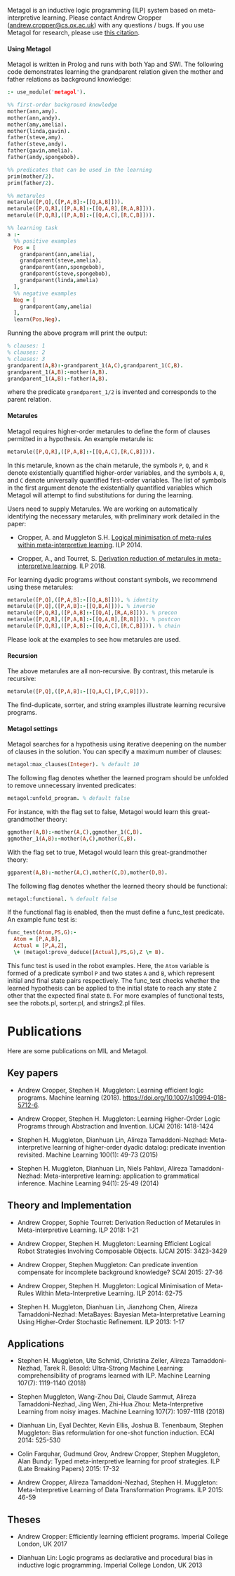 Metagol is an inductive logic programming (ILP) system based on meta-interpretive learning. Please contact Andrew Cropper (andrew.cropper@cs.ox.ac.uk) with any questions / bugs. If you use Metagol for research, please use [this citation](https://raw.githubusercontent.com/metagol/metagol/master/metagol.bib).

#### Using Metagol

Metagol is written in Prolog and runs with both Yap and SWI. The following code demonstrates learning the grandparent relation given the mother and father relations as background knowledge:

```prolog
:- use_module('metagol').

%% first-order background knowledge
mother(ann,amy).
mother(ann,andy).
mother(amy,amelia).
mother(linda,gavin).
father(steve,amy).
father(steve,andy).
father(gavin,amelia).
father(andy,spongebob).

%% predicates that can be used in the learning
prim(mother/2).
prim(father/2).

%% metarules
metarule([P,Q],([P,A,B]:-[[Q,A,B]])).
metarule([P,Q,R],([P,A,B]:-[[Q,A,B],[R,A,B]])).
metarule([P,Q,R],([P,A,B]:-[[Q,A,C],[R,C,B]])).

%% learning task
a :-
  %% positive examples
  Pos = [
    grandparent(ann,amelia),
    grandparent(steve,amelia),
    grandparent(ann,spongebob),
    grandparent(steve,spongebob),
    grandparent(linda,amelia)
  ],
  %% negative examples
  Neg = [
    grandparent(amy,amelia)
  ],
  learn(Pos,Neg).

```
Running the above program will print the output:

```prolog
% clauses: 1
% clauses: 2
% clauses: 3
grandparent(A,B):-grandparent_1(A,C),grandparent_1(C,B).
grandparent_1(A,B):-mother(A,B).
grandparent_1(A,B):-father(A,B).
```

where the predicate `grandparent_1/2` is invented and corresponds to the parent relation.

#### Metarules

Metagol requires higher-order metarules to define the form of clauses permitted in a hypothesis. An example metarule is:

```prolog
metarule([P,Q,R],([P,A,B]:-[[Q,A,C],[R,C,B]])).
```

In this metarule, known as the chain metarule, the symbols `P`, `Q`, and `R` denote existentially quantified higher-order variables, and the symbols `A`, `B`, and `C` denote universally quantified first-order variables. The list of symbols in the first argument denote the existentially quantified variables which Metagol will attempt to find substitutions for during the learning.

Users need to supply Metarules. We are working on automatically identifying the necessary metarules, with preliminary work detailed in the paper:

* Cropper, A. and Muggleton S.H. [Logical minimisation of meta-rules within meta-interpretive learning](http://andrewcropper.com/pubs/ilp14-minmeta.pdf). ILP 2014.

* Cropper, A., and Tourret, S. [Derivation reduction of metarules in meta-interpretive learning](http://andrewcropper.com/pubs/ilp18-dreduce.pdf). ILP 2018.

For learning dyadic programs without constant symbols, we recommend using these metarules:

```prolog
metarule([P,Q],([P,A,B]:-[[Q,A,B]])). % identity
metarule([P,Q],([P,A,B]:-[[Q,B,A]])). % inverse
metarule([P,Q,R],([P,A,B]:-[[Q,A],[R,A,B]])). % precon
metarule([P,Q,R],([P,A,B]:-[[Q,A,B],[R,B]])). % postcon
metarule([P,Q,R],([P,A,B]:-[[Q,A,C],[R,C,B]])). % chain
```

Please look at the examples to see how metarules are used.

#### Recursion

The above metarules are all non-recursive. By contrast, this metarule is recursive:

```prolog
metarule([P,Q],([P,A,B]:-[[Q,A,C],[P,C,B]])).
```

The find-duplicate, sorrter, and string examples illustrate learning recursive programs.

#### Metagol settings


Metagol searches for a hypothesis using iterative deepening on the number of clauses in the solution. You can specify a maximum number of clauses:

```prolog
metagol:max_clauses(Integer). % default 10
```

The following flag denotes whether the learned program should be unfolded to remove unnecessary invented predicates:

```prolog
metagol:unfold_program. % default false
```

For instance, with the flag set to false, Metagol would learn this great-grandmother theory:

```prolog
ggmother(A,B):-mother(A,C),ggmother_1(C,B).
ggmother_1(A,B):-mother(A,C),mother(C,B).
```

With the flag set to true, Metagol would learn this great-grandmother theory:

```prolog
ggparent(A,B):-mother(A,C),mother(C,D),mother(D,B).
```

The following flag denotes whether the learned theory should be functional:

```prolog
metagol:functional. % default false
```
If the functional flag is enabled, then the must define a func_test predicate. An example func test is:

```prolog
func_test(Atom,PS,G):-
  Atom = [P,A,B],
  Actual = [P,A,Z],
  \+ (metagol:prove_deduce([Actual],PS,G),Z \= B).
```

This func test is used in the robot examples. Here, the `Atom` variable is formed of a predicate symbol `P` and two states `A` and `B`, which represent initial and final state pairs respectively.  The func_test checks whether the learned hypothesis can be applied to the initial state to reach any state `Z` other that the expected final state `B`. For more examples of functional tests, see the robots.pl, sorter.pl, and strings2.pl files.


# Publications

Here are some publications on MIL and Metagol.


## Key papers

* Andrew Cropper, Stephen H. Muggleton: Learning efficient logic programs. Machine learning (2018). https://doi.org/10.1007/s10994-018-5712-6.

* Andrew Cropper, Stephen H. Muggleton: Learning Higher-Order Logic Programs through Abstraction and Invention. IJCAI 2016: 1418-1424

* Stephen H. Muggleton, Dianhuan Lin, Alireza Tamaddoni-Nezhad: Meta-interpretive learning of higher-order dyadic datalog: predicate invention revisited. Machine Learning 100(1): 49-73 (2015)

* Stephen H. Muggleton, Dianhuan Lin, Niels Pahlavi, Alireza Tamaddoni-Nezhad: Meta-interpretive learning: application to grammatical inference. Machine Learning 94(1): 25-49 (2014)

## Theory and Implementation

* Andrew Cropper, Sophie Tourret: Derivation Reduction of Metarules in Meta-interpretive Learning. ILP 2018: 1-21

* Andrew Cropper, Stephen H. Muggleton: Learning Efficient Logical Robot Strategies Involving Composable Objects. IJCAI 2015: 3423-3429

* Andrew Cropper, Stephen Muggleton: Can predicate invention compensate for incomplete background knowledge? SCAI 2015: 27-36

* Andrew Cropper, Stephen H. Muggleton: Logical Minimisation of Meta-Rules Within Meta-Interpretive Learning. ILP 2014: 62-75

* Stephen H. Muggleton, Dianhuan Lin, Jianzhong Chen, Alireza Tamaddoni-Nezhad: MetaBayes: Bayesian Meta-Interpretative Learning Using Higher-Order Stochastic Refinement. ILP 2013: 1-17

## Applications

* Stephen H. Muggleton, Ute Schmid, Christina Zeller, Alireza Tamaddoni-Nezhad, Tarek R. Besold: Ultra-Strong Machine Learning: comprehensibility of programs learned with ILP. Machine Learning 107(7): 1119-1140 (2018)

* Stephen Muggleton, Wang-Zhou Dai, Claude Sammut, Alireza Tamaddoni-Nezhad, Jing Wen, Zhi-Hua Zhou:
Meta-Interpretive Learning from noisy images. Machine Learning 107(7): 1097-1118 (2018)

* Dianhuan Lin, Eyal Dechter, Kevin Ellis, Joshua B. Tenenbaum, Stephen Muggleton: Bias reformulation for one-shot function induction. ECAI 2014: 525-530

* Colin Farquhar, Gudmund Grov, Andrew Cropper, Stephen Muggleton, Alan Bundy: Typed meta-interpretive learning for proof strategies. ILP (Late Breaking Papers) 2015: 17-32

* Andrew Cropper, Alireza Tamaddoni-Nezhad, Stephen H. Muggleton: Meta-Interpretive Learning of Data Transformation Programs. ILP 2015: 46-59

## Theses

* Andrew Cropper: Efficiently learning efficient programs. Imperial College London, UK 2017

* Dianhuan Lin: Logic programs as declarative and procedural bias in inductive logic programming. Imperial College London, UK 2013